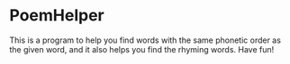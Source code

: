 # PoemHelper

This is a program to help you find words with the same phonetic order as the given word, and it also helps you find the rhyming words.
Have fun!
